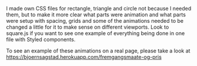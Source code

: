 I made own CSS files for rectangle, triangle and circle not because I needed them, but to make it more clear what parts were animation and what parts were setup with spacing, grids and some of the animations needed to be changed a little for it to make sense on different viewports. Look to square.js if you want to see one example of everything being done in one file with Styled components.


To see an example of these animations on a real page, please take a look at https://bjoernsagstad.herokuapp.com/fremgangsmaate-og-pris

